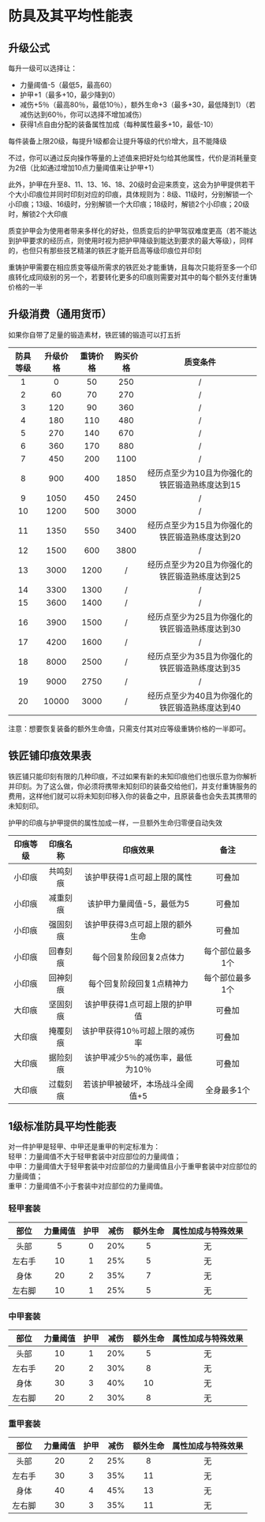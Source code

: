 # 防具及其平均性能表

## 升级公式

每升一级可以选择让：

* 力量阈值-5（最低5，最高60）
* 护甲+1（最多+10，最少降到0）
* 减伤+5％（最高80％，最低10％），额外生命+3（最多+30，最低降到1）（若减伤达到60％，你可以选择不增加减伤）
* 获得1点自由分配的装备属性加成（每种属性最多+10，最低-10）

每件装备上限20级，每提升1级都会让提升等级的代价增大，且不能降级

不过，你可以通过反向操作等量的上述值来把好处匀给其他属性，代价是消耗量变为2倍（比如通过增加10点力量阈值来让护甲+1）

此外，护甲在升至8、11、13、16、18、20级时会迎来质变，这会为护甲提供若干个大小印痕位并同时印刻对应的印痕，具体规则为：8级、11级时，分别解锁一个小印痕；13级、16级时，分别解锁一个大印痕；18级时，解锁2个小印痕；20级时，解锁2个大印痕

质变护甲会为使用者带来多样化的好处，但质变后的护甲驾驭难度更高（若不能达到护甲要求的经历点，则使用时视为把护甲降级到能达到要求的最大等级），同样的，也但只有那些技艺精湛的铁匠才能开启高等级印痕位并印刻

重铸护甲需要在相应质变等级所需求的铁匠处才能重铸，且每次只能将至多一个印痕转化成同级别的另一个，若要转化更多的印痕则需要对其中的每个额外支付重铸价格的一半

## 升级消费（通用货币）

如果你自带了足量的锻造素材，铁匠铺的锻造可以打五折

防具等级|升级价格|重铸价格|购买价格|质变条件
:--:|:--:|:--:|:--:|:--:
1|0|50|250|/
2|60|70|270|/
3|120|90|360|/
4|180|110|480|/
5|270|140|670|/
6|360|170|880|/
7|450|200|1100|/
8|900|400|1850|经历点至少为10且为你强化的铁匠锻造熟练度达到15
9|1050|450|2450|/
10|1200|500|3000|/
11|1350|550|3400|经历点至少为15且为你强化的铁匠锻造熟练度达到20
12|1500|600|3800|/
13|3000|1200|/|经历点至少为20且为你强化的铁匠锻造熟练度达到25
14|3300|1300|/|/
15|3600|1400|/|/
16|3900|1500|/|经历点至少为25且为你强化的铁匠锻造熟练度达到30
17|4200|1600|/|/
18|8000|2500|/|经历点至少为35且为你强化的铁匠锻造熟练度达到35
19|9000|2750|/|/
20|10000|3000|/|经历点至少为40且为你强化的铁匠锻造熟练度达到40

注意：想要恢复装备的额外生命值，只需支付其对应等级重铸价格的一半即可。

## 铁匠铺印痕效果表

铁匠铺只能印刻有限的几种印痕，不过如果有新的未知印痕他们也很乐意为你解析并印刻。为了这么做，你必须将携带未知刻印的装备交给他们，并支付重铸服务的费用，这样他们就可以将未知刻印移入你的装备之中，且原装备也会失去其携带的未知刻印。

护甲的印痕与护甲提供的属性加成一样，一旦额外生命归零便自动失效

印痕等级|印痕名称|印痕效果|备注
:--:|:--:|:--:|:--:
小印痕|共鸣刻痕|该护甲获得1点可超上限的属性|可叠加
小印痕|减重刻痕|该护甲力量阈值-5，最低为5|可叠加
小印痕|强固刻痕|该护甲获得3点可超上限的额外生命|可叠加
小印痕|回春刻痕|每个回复阶段回复2点体力|每个部位最多1个
小印痕|回神刻痕|每个回复阶段回复1点精神力|每个部位最多1个
大印痕|坚固刻痕|该护甲获得1点可超上限的护甲值|可叠加
大印痕|掩覆刻痕|该护甲获得10％可超上限的减伤率|可叠加
大印痕|据险刻痕|该护甲减少5％的减伤率，最低为10％|可叠加
大印痕|过载刻痕|若该护甲被破坏，本场战斗全阈值+5|全身最多1个

## 1级标准防具平均性能表

对一件护甲是轻甲、中甲还是重甲的判定标准为：<br>轻甲：力量阈值不大于轻甲套装中对应部位的力量阈值；<br>中甲：力量阈值大于轻甲套装中对应部位的力量阈值且小于重甲套装中对应部位的力量阈值；<br>重甲：力量阈值不小于套装中对应部位的力量阈值。

### 轻甲套装

部位|力量阈值|护甲|减伤|额外生命|属性加成与特殊效果
:--:|:--:|:--:|:--:|:--:|:--:
头部|5|0|20%|5|无
左右手|10|1|25%|5|无
身体|20|2|35%|7|无
左右脚|10|1|25%|5|无

### 中甲套装

部位|力量阈值|护甲|减伤|额外生命|属性加成与特殊效果
:--:|:--:|:--:|:--:|:--:|:--:
头部|10|1|20%|5|无
左右手|20|2|30%|8|无
身体|30|3|40%|10|无
左右脚|20|2|30%|8|无

### 重甲套装

部位|力量阈值|护甲|减伤|额外生命|属性加成与特殊效果
:--:|:--:|:--:|:--:|:--:|:--:
头部|20|2|25%|8|无
左右手|30|3|35%|11|无
身体|40|4|45%|13|无
左右脚|30|3|35%|11|无